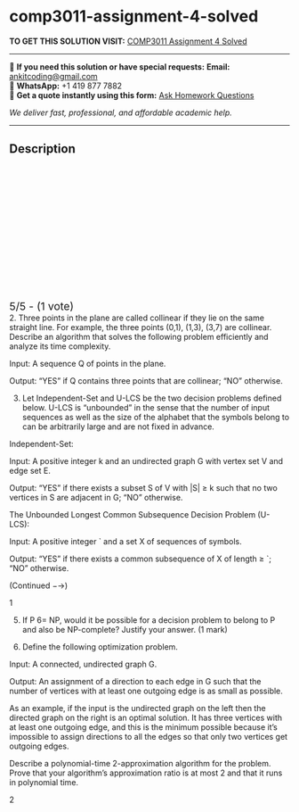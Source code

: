 # comp3011-assignment-4-solved
**TO GET THIS SOLUTION VISIT:** [COMP3011 Assignment 4 Solved](https://www.ankitcodinghub.com/product/comp3011-design-and-analysis-of-algorithms-solved-4/)


---

📩 **If you need this solution or have special requests:** **Email:** ankitcoding@gmail.com  
📱 **WhatsApp:** +1 419 877 7882  
📄 **Get a quote instantly using this form:** [Ask Homework Questions](https://www.ankitcodinghub.com/services/ask-homework-questions/)

*We deliver fast, professional, and affordable academic help.*

---

<h2>Description</h2>



<div class="kk-star-ratings kksr-auto kksr-align-center kksr-valign-top" data-payload="{&quot;align&quot;:&quot;center&quot;,&quot;id&quot;:&quot;115049&quot;,&quot;slug&quot;:&quot;default&quot;,&quot;valign&quot;:&quot;top&quot;,&quot;ignore&quot;:&quot;&quot;,&quot;reference&quot;:&quot;auto&quot;,&quot;class&quot;:&quot;&quot;,&quot;count&quot;:&quot;1&quot;,&quot;legendonly&quot;:&quot;&quot;,&quot;readonly&quot;:&quot;&quot;,&quot;score&quot;:&quot;5&quot;,&quot;starsonly&quot;:&quot;&quot;,&quot;best&quot;:&quot;5&quot;,&quot;gap&quot;:&quot;4&quot;,&quot;greet&quot;:&quot;Rate this product&quot;,&quot;legend&quot;:&quot;5\/5 - (1 vote)&quot;,&quot;size&quot;:&quot;24&quot;,&quot;title&quot;:&quot;COMP3011 Assignment 4 Solved&quot;,&quot;width&quot;:&quot;138&quot;,&quot;_legend&quot;:&quot;{score}\/{best} - ({count} {votes})&quot;,&quot;font_factor&quot;:&quot;1.25&quot;}">

<div class="kksr-stars">

<div class="kksr-stars-inactive">
            <div class="kksr-star" data-star="1" style="padding-right: 4px">


<div class="kksr-icon" style="width: 24px; height: 24px;"></div>
        </div>
            <div class="kksr-star" data-star="2" style="padding-right: 4px">


<div class="kksr-icon" style="width: 24px; height: 24px;"></div>
        </div>
            <div class="kksr-star" data-star="3" style="padding-right: 4px">


<div class="kksr-icon" style="width: 24px; height: 24px;"></div>
        </div>
            <div class="kksr-star" data-star="4" style="padding-right: 4px">


<div class="kksr-icon" style="width: 24px; height: 24px;"></div>
        </div>
            <div class="kksr-star" data-star="5" style="padding-right: 4px">


<div class="kksr-icon" style="width: 24px; height: 24px;"></div>
        </div>
    </div>

<div class="kksr-stars-active" style="width: 138px;">
            <div class="kksr-star" style="padding-right: 4px">


<div class="kksr-icon" style="width: 24px; height: 24px;"></div>
        </div>
            <div class="kksr-star" style="padding-right: 4px">


<div class="kksr-icon" style="width: 24px; height: 24px;"></div>
        </div>
            <div class="kksr-star" style="padding-right: 4px">


<div class="kksr-icon" style="width: 24px; height: 24px;"></div>
        </div>
            <div class="kksr-star" style="padding-right: 4px">


<div class="kksr-icon" style="width: 24px; height: 24px;"></div>
        </div>
            <div class="kksr-star" style="padding-right: 4px">


<div class="kksr-icon" style="width: 24px; height: 24px;"></div>
        </div>
    </div>
</div>


<div class="kksr-legend" style="font-size: 19.2px;">
            5/5 - (1 vote)    </div>
    </div>
2. Three points in the plane are called collinear if they lie on the same straight line. For example, the three points (0,1), (1,3), (3,7) are collinear. Describe an algorithm that solves the following problem efficiently and analyze its time complexity.

Input: A sequence Q of points in the plane.

Output: “YES” if Q contains three points that are collinear; “NO” otherwise.

3. Let Independent-Set and U-LCS be the two decision problems defined below. U-LCS is “unbounded” in the sense that the number of input sequences as well as the size of the alphabet that the symbols belong to can be arbitrarily large and are not fixed in advance.

Independent-Set:

Input: A positive integer k and an undirected graph G with vertex set V and edge set E.

Output: “YES” if there exists a subset S of V with |S| ≥ k such that no two vertices in S are adjacent in G; “NO” otherwise.

The Unbounded Longest Common Subsequence Decision Problem (U-LCS):

Input: A positive integer ` and a set X of sequences of symbols.

Output: “YES” if there exists a common subsequence of X of length ≥ `; “NO” otherwise.

(Continued −→)

1

5. If P 6= NP, would it be possible for a decision problem to belong to P and also be NP-complete? Justify your answer. (1 mark)

6. Define the following optimization problem.

Input: A connected, undirected graph G.

Output: An assignment of a direction to each edge in G such that the number of vertices with at least one outgoing edge is as small as possible.

As an example, if the input is the undirected graph on the left then the directed graph on the right is an optimal solution. It has three vertices with at least one outgoing edge, and this is the minimum possible because it’s impossible to assign directions to all the edges so that only two vertices get outgoing edges.

Describe a polynomial-time 2-approximation algorithm for the problem. Prove that your algorithm’s approximation ratio is at most 2 and that it runs in polynomial time.

2
